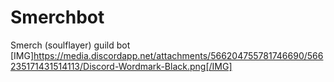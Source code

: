 # Smerchbot

Smerch (soulflayer) guild bot
[IMG]https://media.discordapp.net/attachments/566204755781746690/566235171431514113/Discord-Wordmark-Black.png[/IMG]
